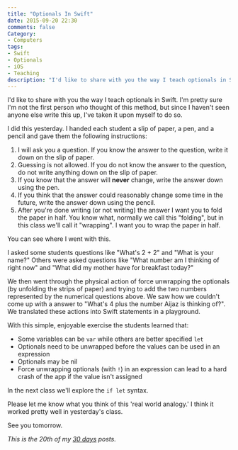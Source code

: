```yaml
---
title: "Optionals In Swift"
date: 2015-09-20 22:30
comments: false
Category:
- Computers
tags:
- Swift
- Optionals
- iOS
- Teaching
description: "I'd like to share with you the way I teach optionals in Swift."
---
```


I'd like to share with you the way I teach optionals in Swift. I'm pretty sure I'm not the first person who thought of this method, but since I haven't seen anyone else write this up, I've taken it upon myself to do so.

<!-- more -->

I did this yesterday. I handed each student a slip of paper, a pen, and a pencil and gave them the following instructions: 

1. I will ask you a question. If you know the answer to the question, write it down on the slip of paper.
2. Guessing is not allowed. If you do not know the answer to the question, do not write anything down on the slip of paper.
3. If you know that the answer will __never__ change, write the answer down using the pen.
4. If you think that the answer could reasonably change some time in the future, write the answer down using the pencil.
5. After you're done writing (or not writing) the answer I want you to fold the paper in half. You know what, normally we call this "folding", but in this class we'll call it "wrapping". I want you to wrap the paper in half. 

You can see where I went with this. 

I asked some students questions like "What's 2 + 2" and "What is your name?" Others were asked questions like "What number am I thinking of right now" and "What did my mother have for breakfast today?"

We then went through the physical action of force unwrapping the optionals (by unfolding the strips of paper) and trying to add the two numbers represented by the numerical questions above. We saw how we couldn't come up with a answer to "What's 4 plus the number Aijaz is thinking of?". We translated these actions into Swift statements in a playground.

With this simple, enjoyable exercise the students learned that: 

* Some variables can be `var` while others are better specified `let`
* Optionals need to be unwrapped before the values can be used in an expression
* Optionals may be nil
* Force unwrapping optionals (with `!`) in an expression can lead to a hard crash of the app if the value isn't assigned 

In the next class we'll explore the `if let` syntax.

Please let me know what you think of this 'real world analogy.' I think it worked pretty well in yesterday's class.

See you tomorrow.

_This is the 20th of my [30 days][] posts._

[30 days]: /2015/08/31/30-days/
